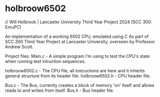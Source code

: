 # holbroow6502
// Will Holbrook | Lancaster University Third Year Project 2024 (SCC 300: EmuPC)

An implementation of a working 6502 CPU, emulated using C
As part of SCC.300 Third Year Project at Lancaster University, overseen by Professor Andrew Scott.

Project files:
Main.c              - A simple program I'm using to test the CPU's state when running test intruction sequences.

holbroow6502.c      - The CPU file, all instructions are here and it inherits general structure from its header file.
holbroow6502.h      - CPU header file.

Bus.c               - The Bus, currently creates a block of memory 'on' itself and allows reads to and writes from itself.
Bus.h               - Bus header file.


